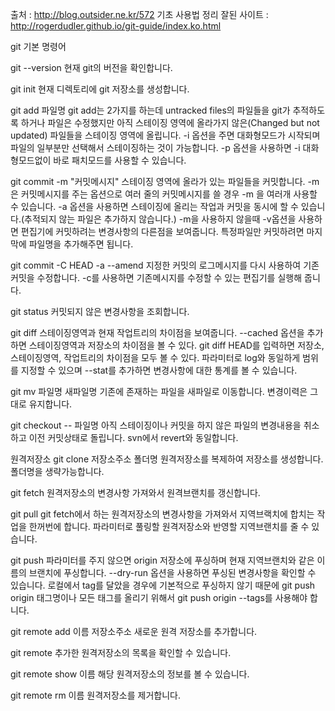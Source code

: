 출처 : http://blog.outsider.ne.kr/572
기초 사용법 정리 잘된 사이트 : http://rogerdudler.github.io/git-guide/index.ko.html

git 기본 명령어

git --version
현재 git의 버전을 확인합니다.

git init
현재 디렉토리에 git 저장소를 생성합니다.

git add 파일명
git add는 2가지를 하는데 untracked files의 파일들을 git가 추적하도록 하거나 파일은 수정했지만 아직 스테이징 영역에 올라가지 않은(Changed but not updated) 파일들을 스테이징 영역에 올립니다. -i 옵션을 주면 대화형모드가 시작되며 파일의 일부분만 선택해서 스테이징하는 것이 가능합니다. -p 옵션을 사용하면 -i 대화형모드없이 바로 패치모드를 사용할 수 있습니다.

git commit -m "커밋메시지"
스테이징 영역에 올라가 있는 파일들을 커밋합니다. -m 은 커밋메시지를 주는 옵션으로 여러 줄의 커밋메시지를 쓸 경우 -m 을 여러개 사용할 수 있습니다. -a 옵션을 사용하면 스테이징에 올리는 작업과 커밋을 동시에 할 수 있습니다.(추적되지 않는 파일은 추가하지 않습니다.) -m을 사용하지 않을때 -v옵션을 사용하면 편집기에 커밋하려는 변경사항의 다른점을 보여줍니다. 특정파일만 커밋하려면 마지막에 파일명을 추가해주면 됩니다.

git commit -C HEAD -a --amend
지정한 커밋의 로그메시지를 다시 사용하여 기존커밋을 수정합니다. -c를 사용하면 기존메시지를 수정할 수 있는 편집기를 실행해 줍니다.

git status
커밋되지 않은 변경사항을 조회합니다.

git diff
스테이징영역과 현재 작업트리의 차이점을 보여줍니다. --cached 옵션을 추가하면 스테이징영역과 저장소의 차이점을 볼 수 있다. git diff HEAD를 입력하면 저장소, 스테이징영역, 작업트리의 차이점을 모두 볼 수 있다. 파라미터로 log와 동일하게 범위를 지정할 수 있으며 --stat를 추가하면 변경사항에 대한 통계를 볼 수 있습니다.

git mv 파일명 새파일명
기존에 존재하는 파일을 새파일로 이동합니다. 변경이력은 그대로 유지합니다.

git checkout -- 파일명
아직 스테이징이나 커밋을 하지 않은 파일의 변경내용을 취소하고 이전 커밋상태로 돌립니다. svn에서 revert와 동일합니다.

원격저장소
git clone 저장소주소 폴더명
원격저장소를 복제하여 저장소를 생성합니다. 폴더명을 생략가능합니다.

git fetch
원격저장소의 변경사항 가져와서 원격브랜치를 갱신합니다.
 
git pull
git fetch에서 하는 원격저장소의 변경사항을 가져와서 지역브랙치에 합치는 작업을 한꺼번에 합니다. 파라미터로 풀링할 원격저장소와 반영할 지역브랜치를 줄 수 있습니다.

git push
파라미터를 주지 않으면 origin 저장소에 푸싱하며 현재 지역브랜치와 같은 이름의 브랜치에 푸싱합니다. --dry-run 옵션을 사용하면 푸싱된 변경사항을 확인할 수 있습니다. 로컬에서 tag를 달았을 경우에 기본적으로 푸싱하지 않기 때문에 git push origin 태그명이나 모든 태그를 올리기 위해서 git push origin --tags를 사용해야 합니다.

git remote add 이름 저장소주소
새로운 원격 저장소를 추가합니다.

git remote
추가한 원격저장소의 목록을 확인할 수 있습니다.

git remote show 이름
해당 원격저장소의 정보를 볼 수 있습니다.

git remote rm 이름
원격저장소를 제거합니다.
